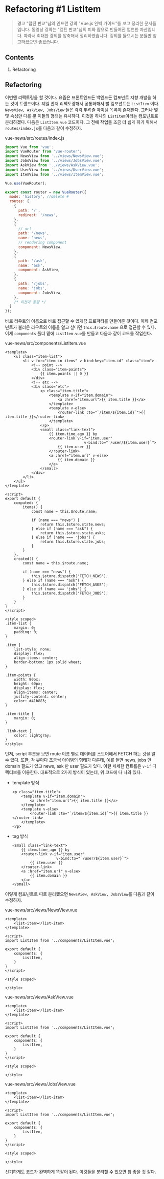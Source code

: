 Refactoring #1 ListItem
========================

> 경고
"캡틴 판교"님의 인프런 강의 "Vue.js 완벽 가이드"를 보고 정리한 문서들입니다. 동영상 강의는 "캡틴 판교"님의 피와 땀으로 만들어진 엄연한 자산입니다. 따라서 최대한 강의를 압축해서 정리하였습니다. 강의를 들으시는 분들만 참고하셨으면 좋겠습니다.

Contents
--------------

1. Refactoring

Refactoring
--------------

이번엔 리팩토링을 할 것이다. 요즘은 프론트엔드든 백엔드든 컴포넌트 지향 개발을 하는 것이 트랜드이다. 제일 먼저 리팩토링해서 공통화해서 뺄 컴포넌트는 `ListItem` 이다. `NewsView, AskView, JobsView` 들은 각각 뿌려줄 아이템 목록이 존재한다. 그러나 몇몇 속성만 다를 뿐 이들의 형태는 유사하다. 이것을 하나의 `ListItem`이라는 컴포넌트로 분리하겠다. 다음은 `ListItem.vue` 코드이다. 그 전에 작업을 조금 더 쉽게 하기 위해서 `routes/index.js`를 다음과 같이 수정하자.

vue-news/src/routes/index.js
```js
import Vue from 'vue';
import VueRouter from 'vue-router';
import NewsView from '../views/NewsView.vue';
import JobsView from '../views/JobsView.vue';
import AskView from '../views/AskView.vue';
import UserView from '../views/UserView.vue';
import ItemView from '../views/ItemView.vue';

Vue.use(VueRouter);

export const router = new VueRouter({
  mode: 'history', //delete #
  routes: [
    {
      path: '/',
      redirect: '/news',
    },
    {
      // url
      path: '/news',
      name: 'news',
      // rendering component
      component: NewsView,
    },
    {
      path: '/ask',
      name: 'ask',
      component: AskView,
    },
    {
      path: '/jobs',
      name: 'jobs',
      component: JobsView,
    },
    /* 이전과 동일 */
  ]
});
```

바로 라우트의 이름으로 바로 접근할 수 있게끔 프로퍼티를 만들어준 것이다. 이제 컴포넌트가 불러온 라우트의 이름을 알고 싶다면 `this.$route.name` 으로 접근할 수 있다. 이제 `components` 폴더 밑에 `ListItem.vue`를 만들고 다음과 같이 코드를 작업한다.

vue-news/src/components/ListItem.vue
```vue
<template>
    <ul class="item-list">
        <li v-for="item in items" v-bind:key="item.id" class="item">
            <!-- point -->
            <div class="item-points">
                {{ item.points || 0 }}
            </div>
            <!-- etc -->
            <div class="etc">
                <p class="item-title">
                    <template v-if="item.domain">
                        <a :href="item.url">{{ item.title }}</a>
                    </template>
                    <template v-else>
                        <router-link :to="`/item/${item.id}`">{{ item.title }}</router-link>
                    </template>
                </p>
                <small class="link-text">
                    {{ item.time_ago }} by 
                    <router-link v-if="item.user"
                                    v-bind:to="`/user/${item.user}`">
                        {{ item.user }}
                    </router-link>
                    <a :href="item.url" v-else>
                        {{ item.domain }}
                    </a>   
                </small>
            </div>
        </li>
    </ul>
</template>

<script>
export default {
    computed: {
        items() {
            const name = this.$route.name;

            if (name === "news") {
                return this.$store.state.news;
            } else if (name === "ask") {
                return this.$store.state.asks;
            } else if (name === 'jobs') {
                return this.$store.state.jobs;
            }
        }
    },
    created() {
        const name = this.$route.name;

        if (name === "news") {
            this.$store.dispatch('FETCH_NEWS');
        } else if (name === "ask") {
            this.$store.dispatch('FETCH_ASKS');
        } else if (name === 'jobs') {
            this.$store.dispatch('FETCH_JOBS');
        }
    }
}
</script>

<style scoped>
.item-list {
    margin: 0;
    padding: 0;
}

.item {
    list-style: none;
    display: flex;
    align-items: center;
    border-bottom: 1px solid wheat;
}

.item-points {
    width: 80px;
    height: 60px;
    display: flex;
    align-items: center;
    justify-content: center;
    color: #41b883;
}

.item-title {
    margin: 0;
}

.link-text {
    color: lightgray;
}
</style>
```

먼저, script 부분을 보면 route 이름 별로 데이터를 스토어에서 FETCH 하는 것을 알 수 있다. 또한, 각 뷰마다 조금씩 아이템의 형태가 다른데, 예를 들면 news, jobs 만 domain 필드가 있고 news, ask 만 user 필드가 있다. 이런 세세한 컨트롤은 `v-if` 디렉티브를 이용한다. 대표적으로 2가지 방식이 있는데, 위 코드에 다 나와 있다.

* template 방식
    ```vue
    <p class="item-title">
        <template v-if="item.domain">
            <a :href="item.url">{{ item.title }}</a>
        </template>
        <template v-else>
            <router-link :to="`/item/${item.id}`">{{ item.title }}</router-link>
        </template>
    </p>
    ```
* tag 방식
    ```vue
    <small class="link-text">
        {{ item.time_ago }} by 
        <router-link v-if="item.user"
                        v-bind:to="`/user/${item.user}`">
            {{ item.user }}
        </router-link>
        <a :href="item.url" v-else>
            {{ item.domain }}
        </a>   
    </small>
    ```

이렇게 컴포넌트로 따로 분리했으면 `NewsView, AskView, JobsView`를 다음과 같이 수정하자.

vue-news/src/views/NewsView.vue
```vue
<template>
    <list-item></list-item>
</template>

<script>
import ListItem from '../components/ListItem.vue';

export default {
    components: {
        ListItem,
    }
}
</script>

<style scoped>

</style>
```

vue-news/src/views/AskView.vue
```vue
<template>
    <list-item></list-item>
</template>

<script>
import ListItem from '../components/ListItem.vue';

export default {
    components: {
        ListItem,
    }
}
</script>

<style scoped>

</style>
```

vue-news/src/views/JobsView.vue
```vue
<template>
    <list-item></list-item>
</template>

<script>
import ListItem from '../components/ListItem.vue';

export default {
    components: {
        ListItem,
    }
}
</script>

<style scoped>

</style>
```

신기하게도 코드가 완벽하게 똑같이 된다. 이것들을 분리할 수 있으면 참 좋을 것 같다.